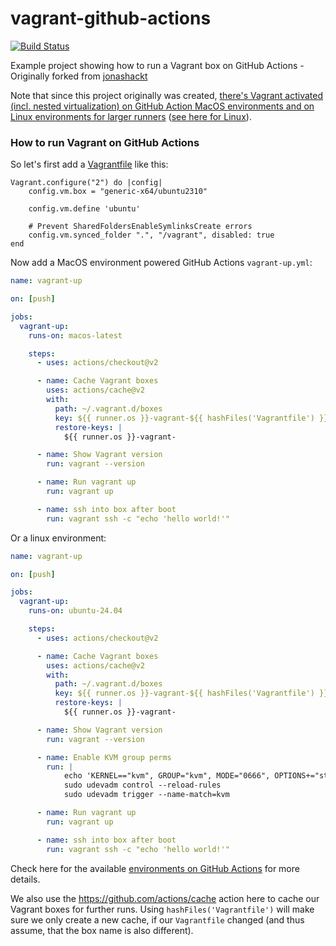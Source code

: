 # vagrant-github-actions
[![Build Status](https://github.com/cjcshadowsan/vagrant-github-actions/workflows/vagrant-up/badge.svg)](https://github.com/jonashackt/vagrant-github-actions/actions)

Example project showing how to run a Vagrant box on GitHub Actions - Originally forked from [jonashackt](https://github.com/jonashackt/vagrant-github-actions)

Note that since this project originally was created, [there's Vagrant activated (incl. nested virtualization) on GitHub Action MacOS environments and on Linux environments for larger runners](https://github.com/actions/virtual-environments/issues/433) ([see here for Linux](https://github.com/actions/virtual-environments/issues/183)).

### How to run Vagrant on GitHub Actions

So let's first add a [Vagrantfile](Vagrantfile) like this:

```
Vagrant.configure("2") do |config|
    config.vm.box = "generic-x64/ubuntu2310"

    config.vm.define 'ubuntu'

    # Prevent SharedFoldersEnableSymlinksCreate errors
    config.vm.synced_folder ".", "/vagrant", disabled: true
end
```

Now add a MacOS environment powered GitHub Actions `vagrant-up.yml`:

```yaml
name: vagrant-up

on: [push]

jobs:
  vagrant-up:
    runs-on: macos-latest

    steps:
      - uses: actions/checkout@v2

      - name: Cache Vagrant boxes
        uses: actions/cache@v2
        with:
          path: ~/.vagrant.d/boxes
          key: ${{ runner.os }}-vagrant-${{ hashFiles('Vagrantfile') }}
          restore-keys: |
            ${{ runner.os }}-vagrant-

      - name: Show Vagrant version
        run: vagrant --version

      - name: Run vagrant up
        run: vagrant up

      - name: ssh into box after boot
        run: vagrant ssh -c "echo 'hello world!'"

```

Or a linux environment:

```yaml
name: vagrant-up

on: [push]

jobs:
  vagrant-up:
    runs-on: ubuntu-24.04

    steps:
      - uses: actions/checkout@v2

      - name: Cache Vagrant boxes
        uses: actions/cache@v2
        with:
          path: ~/.vagrant.d/boxes
          key: ${{ runner.os }}-vagrant-${{ hashFiles('Vagrantfile') }}
          restore-keys: |
            ${{ runner.os }}-vagrant-

      - name: Show Vagrant version
        run: vagrant --version

      - name: Enable KVM group perms
        run: |
            echo 'KERNEL=="kvm", GROUP="kvm", MODE="0666", OPTIONS+="static_node=kvm"' | sudo tee /etc/udev/rules.d/99-kvm4all.rules
            sudo udevadm control --reload-rules
            sudo udevadm trigger --name-match=kvm

      - name: Run vagrant up
        run: vagrant up

      - name: ssh into box after boot
        run: vagrant ssh -c "echo 'hello world!'"
```

Check here for the available [environments on GitHub Actions](https://github.com/actions/virtual-environments) for more details.

We also use the https://github.com/actions/cache action here to cache our Vagrant boxes for further runs. Using `hashFiles('Vagrantfile')` will make sure we only create a new cache, if our `Vagrantfile` changed (and thus assume, that the box name is also different).

